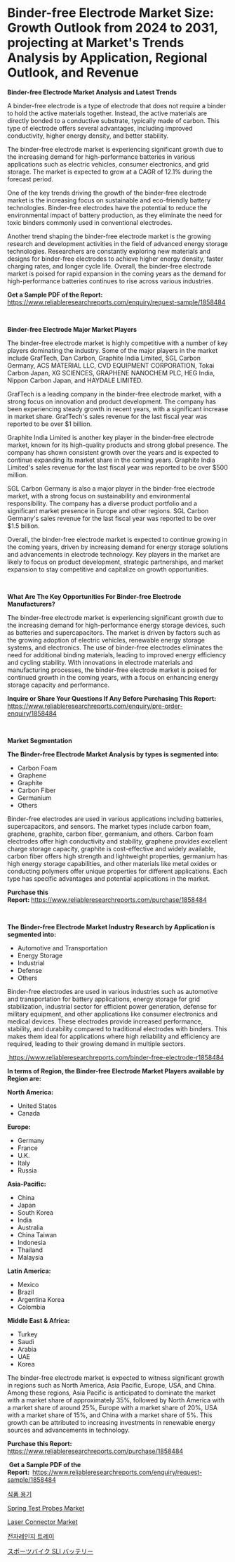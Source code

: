 <p><h1>Binder-free Electrode Market Size: Growth Outlook from 2024 to 2031, projecting at Market's Trends Analysis by Application, Regional Outlook, and Revenue</h1></p><p><strong>Binder-free Electrode Market Analysis and Latest Trends</strong></p>
<p><p>A binder-free electrode is a type of electrode that does not require a binder to hold the active materials together. Instead, the active materials are directly bonded to a conductive substrate, typically made of carbon. This type of electrode offers several advantages, including improved conductivity, higher energy density, and better stability.</p><p>The binder-free electrode market is experiencing significant growth due to the increasing demand for high-performance batteries in various applications such as electric vehicles, consumer electronics, and grid storage. The market is expected to grow at a CAGR of 12.1% during the forecast period.</p><p>One of the key trends driving the growth of the binder-free electrode market is the increasing focus on sustainable and eco-friendly battery technologies. Binder-free electrodes have the potential to reduce the environmental impact of battery production, as they eliminate the need for toxic binders commonly used in conventional electrodes.</p><p>Another trend shaping the binder-free electrode market is the growing research and development activities in the field of advanced energy storage technologies. Researchers are constantly exploring new materials and designs for binder-free electrodes to achieve higher energy density, faster charging rates, and longer cycle life. Overall, the binder-free electrode market is poised for rapid expansion in the coming years as the demand for high-performance batteries continues to rise across various industries.</p></p>
<p><strong>Get a Sample PDF of the Report:&nbsp;</strong> <a href="https://www.reliableresearchreports.com/enquiry/request-sample/1858484">https://www.reliableresearchreports.com/enquiry/request-sample/1858484</a></p>
<p>&nbsp;</p>
<p><strong>Binder-free Electrode Major Market Players</strong></p>
<p><p>The binder-free electrode market is highly competitive with a number of key players dominating the industry. Some of the major players in the market include GrafTech, Dan Carbon, Graphite India Limited, SGL Carbon Germany, ACS MATERIAL LLC, CVD EQUIPMENT CORPORATION, Tokai Carbon Japan, XG SCIENCES, GRAPHENE NANOCHEM PLC, HEG India, Nippon Carbon Japan, and HAYDALE LIMITED.</p><p>GrafTech is a leading company in the binder-free electrode market, with a strong focus on innovation and product development. The company has been experiencing steady growth in recent years, with a significant increase in market share. GrafTech's sales revenue for the last fiscal year was reported to be over $1 billion.</p><p>Graphite India Limited is another key player in the binder-free electrode market, known for its high-quality products and strong global presence. The company has shown consistent growth over the years and is expected to continue expanding its market share in the coming years. Graphite India Limited's sales revenue for the last fiscal year was reported to be over $500 million.</p><p>SGL Carbon Germany is also a major player in the binder-free electrode market, with a strong focus on sustainability and environmental responsibility. The company has a diverse product portfolio and a significant market presence in Europe and other regions. SGL Carbon Germany's sales revenue for the last fiscal year was reported to be over $1.5 billion.</p><p>Overall, the binder-free electrode market is expected to continue growing in the coming years, driven by increasing demand for energy storage solutions and advancements in electrode technology. Key players in the market are likely to focus on product development, strategic partnerships, and market expansion to stay competitive and capitalize on growth opportunities.</p></p>
<p>&nbsp;</p>
<p><strong>What Are The Key Opportunities For Binder-free Electrode Manufacturers?</strong></p>
<p><p>The binder-free electrode market is experiencing significant growth due to the increasing demand for high-performance energy storage devices, such as batteries and supercapacitors. The market is driven by factors such as the growing adoption of electric vehicles, renewable energy storage systems, and electronics. The use of binder-free electrodes eliminates the need for additional binding materials, leading to improved energy efficiency and cycling stability. With innovations in electrode materials and manufacturing processes, the binder-free electrode market is poised for continued growth in the coming years, with a focus on enhancing energy storage capacity and performance.</p></p>
<p><strong>Inquire or Share Your Questions If Any Before Purchasing This Report:</strong> <a href="https://www.reliableresearchreports.com/enquiry/pre-order-enquiry/1858484">https://www.reliableresearchreports.com/enquiry/pre-order-enquiry/1858484</a></p>
<p>&nbsp;</p>
<p><strong>Market Segmentation</strong></p>
<p><strong>The Binder-free Electrode Market Analysis by types is segmented into:</strong></p>
<p><ul><li>Carbon Foam</li><li>Graphene</li><li>Graphite</li><li>Carbon Fiber</li><li>Germanium</li><li>Others</li></ul></p>
<p><p>Binder-free electrodes are used in various applications including batteries, supercapacitors, and sensors. The market types include carbon foam, graphene, graphite, carbon fiber, germanium, and others. Carbon foam electrodes offer high conductivity and stability, graphene provides excellent charge storage capacity, graphite is cost-effective and widely available, carbon fiber offers high strength and lightweight properties, germanium has high energy storage capabilities, and other materials like metal oxides or conducting polymers offer unique properties for different applications. Each type has specific advantages and potential applications in the market.</p></p>
<p><strong>Purchase this Report:&nbsp;</strong><a href="https://www.reliableresearchreports.com/purchase/1858484">https://www.reliableresearchreports.com/purchase/1858484</a></p>
<p>&nbsp;</p>
<p><strong>The Binder-free Electrode Market Industry Research by Application is segmented into:</strong></p>
<p><ul><li>Automotive and Transportation</li><li>Energy Storage</li><li>Industrial</li><li>Defense</li><li>Others</li></ul></p>
<p><p>Binder-free electrodes are used in various industries such as automotive and transportation for battery applications, energy storage for grid stabilization, industrial sector for efficient power generation, defense for military equipment, and other applications like consumer electronics and medical devices. These electrodes provide increased performance, stability, and durability compared to traditional electrodes with binders. This makes them ideal for applications where high reliability and efficiency are required, leading to their growing demand in multiple sectors.</p></p>
<p><a href="https://www.reliableresearchreports.com/binder-free-electrode-r1858484">&nbsp;https://www.reliableresearchreports.com/binder-free-electrode-r1858484</a></p>
<p><strong>In terms of Region, the Binder-free Electrode Market Players available by Region are:</strong></p>
<p>
    <p> <strong> North America: </strong>
        <ul>
            <li>United States</li>
            <li>Canada</li>
        </ul>
        </p> 
    <p> <strong> Europe: </strong>
        <ul>
            <li>Germany</li>
            <li>France</li>
            <li>U.K.</li>
            <li>Italy</li>
            <li>Russia</li>
        </ul>
        </p> 
    <p> <strong> Asia-Pacific: </strong>
        <ul>
            <li>China</li>
            <li>Japan</li>
            <li>South Korea</li>
            <li>India</li>
            <li>Australia</li>
            <li>China Taiwan</li>
            <li>Indonesia</li>
            <li>Thailand</li>
            <li>Malaysia</li>
        </ul>
        </p> 
    <p> <strong> Latin America: </strong>
        <ul>
            <li>Mexico</li>
            <li>Brazil</li>
            <li>Argentina Korea</li>
            <li>Colombia</li>
        </ul>
        </p> 
    <p> <strong> Middle East & Africa: </strong>
        <ul>
            <li>Turkey</li>
            <li>Saudi</li>
            <li>Arabia</li>
            <li>UAE</li>
            <li>Korea</li>
        </ul>
    </p>
    </p>
<p><p>The binder-free electrode market is expected to witness significant growth in regions such as North America, Asia Pacific, Europe, USA, and China. Among these regions, Asia Pacific is anticipated to dominate the market with a market share of approximately 35%, followed by North America with a market share of around 25%, Europe with a market share of 20%, USA with a market share of 15%, and China with a market share of 5%. This growth can be attributed to increasing investments in renewable energy sources and advancements in technology.</p></p>
<p><strong>Purchase this Report: </strong><a href="https://www.reliableresearchreports.com/purchase/1858484">https://www.reliableresearchreports.com/purchase/1858484</a></p>
<p>&nbsp;<strong>Get a Sample PDF of the Report:&nbsp;&nbsp;</strong><a href="https://www.reliableresearchreports.com/enquiry/request-sample/1858484">https://www.reliableresearchreports.com/enquiry/request-sample/1858484</a></p>
<p><strong></strong></p>
<p><p><a href="https://github.com/ZacharyScthmitt4465/Market-Research-Report-List-2/blob/main/1962769158094.md">식품 용기</a></p><p><a href="https://github.com/jsmusil/Market-Research-Report-List-4/blob/main/spring-test-probes-market.md">Spring Test Probes Market</a></p><p><a href="https://github.com/yemakinde/Market-Research-Report-List-3/blob/main/laser-connector-market.md">Laser Connector Market</a></p><p><a href="https://github.com/lkwggful07722/Market-Research-Report-List-2/blob/main/4572043158093.md">전자레인지 트레이</a></p><p><a href="https://github.com/LizaHeller2023/Market-Research-Report-List-1/blob/main/2406759148674.md">スポーツバイク SLI バッテリー</a></p></p>